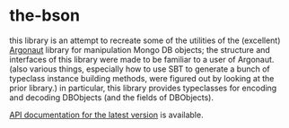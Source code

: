 the-bson
========

this library is an attempt to recreate some of the utilities of the (excellent) [Argonaut](http://argonaut.io/) library for manipulation Mongo DB objects;
the structure and interfaces of this library were made to be familiar to a user of Argonaut.
(also various things, especially how to use SBT to generate a bunch of typeclass instance building methods, were figured out by looking at the prior library.)
in particular, this library provides typeclasses for encoding and decoding DBObjects (and the fields of DBObjects).

[API documentation for the latest version](http://raptros.github.io/the-bson/latest/api/#io.github.raptros.bson.package) is available.
